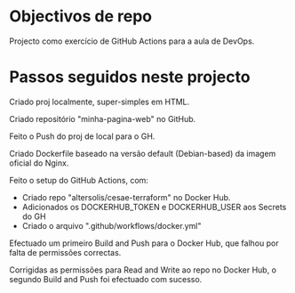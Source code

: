 
# Objectivos de repo

Projecto como exercício de GitHub Actions para a aula de DevOps.


# Passos seguidos neste projecto

Criado proj localmente, super-simples em HTML.

Criado repositório "minha-pagina-web" no GitHub.

Feito o Push do proj de local para o GH.

Criado Dockerfile baseado na versão default (Debian-based) da imagem oficial do Nginx.

Feito o setup do GitHub Actions, com:
- Criado repo "altersolis/cesae-terraform" no Docker Hub.
- Adicionados os DOCKERHUB_TOKEN e DOCKERHUB_USER aos Secrets do GH
- Criado o arquivo ".github/workflows/docker.yml"

Efectuado um primeiro Build and Push para o Docker Hub, que falhou por falta de permissões correctas.

Corrigidas as permissões para Read and Write ao repo no Docker Hub, o segundo Build and Push foi efectuado com sucesso.
